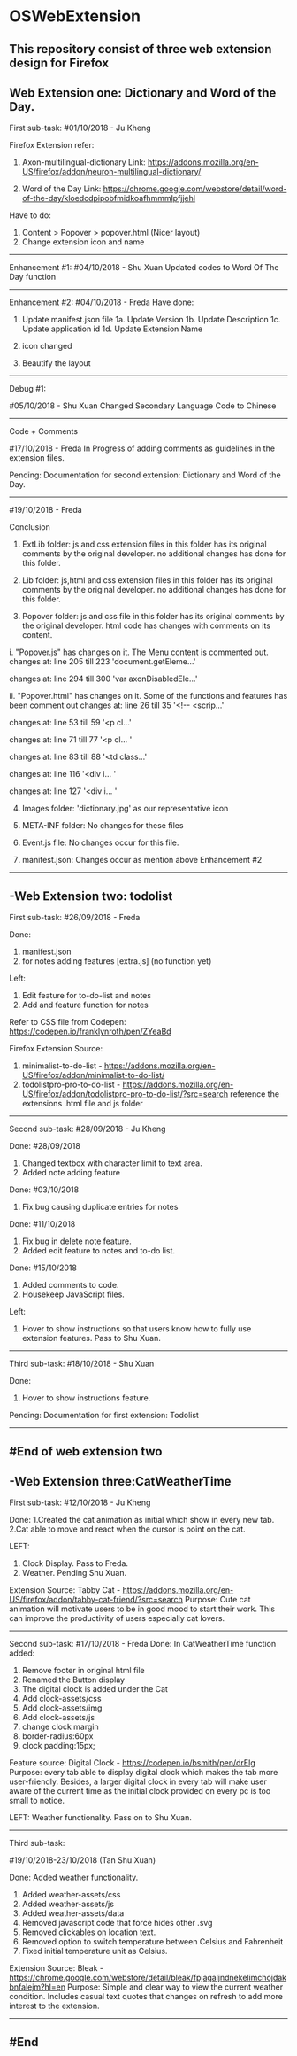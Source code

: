 # OSWebExtension
This repository consist of three web extension design for Firefox 
-------------------------------------------------------------------------------------------------------------
Web Extension one: Dictionary and Word of the Day.
-------------------------------------------------------------------------------------------------------------
First sub-task:
#01/10/2018 - Ju Kheng

Firefox Extension refer:
1. Axon-multilingual-dictionary 
Link: https://addons.mozilla.org/en-US/firefox/addon/neuron-multilingual-dictionary/ 
  
2. Word of the Day 
Link: https://chrome.google.com/webstore/detail/word-of-the-day/kloedcdpipobfmidkoafhmmmlpfjjehl 

Have to do:
1. Content > Popover > popover.html (Nicer layout)
2. Change extension icon and name

------------------------------------------------------------------------------------------------------------
Enhancement #1:
#04/10/2018 - Shu Xuan 
Updated codes to Word Of The Day function

-----------------------------------------------------------------------------------------------------------

Enhancement #2: 
#04/10/2018 - Freda
Have done: 
1. Update manifest.json file 
1a. Update Version 
1b. Update Description 
1c. Update application id
1d. Update Extension Name

2. icon changed
3. Beautify the  layout 

-----------------------------------------------------------------------------------------------------------
Debug #1:

#05/10/2018 - Shu Xuan 
Changed Secondary Language Code to Chinese

-----------------------------------------------------------------------------------------------------------
Code + Comments 

#17/10/2018 - Freda
In Progress of adding comments as guidelines in the extension files. 

Pending: Documentation for second extension: Dictionary and Word of the Day.

-----------------------------------------------------------------------------------------------------------
#19/10/2018 - Freda

Conclusion

1. ExtLib folder: 
js and css extension files in this folder has its original comments by the original developer.
no additional changes has done for this folder.

2. Lib folder: 
js,html and css extension files in this folder has its original comments by the original developer.
no additional changes has done for this folder.

3. Popover folder: 
js and css file in this folder has its original comments by the original developer.
html code has changes with comments on its content. 

i. "Popover.js" has changes on it. The Menu content is commented out.
changes at: line 205 till 223 'document.getEleme...'

changes at: line 294 till 300 'var axonDisabledEle...'

ii. "Popover.html" has changes on it. Some of the functions and features has been comment out
changes at: line 26 till 35 '<!-- <scrip...'

changes at: line 53 till 59 '<p cl...'

changes at: line 71 till 77 '<p cl... '

changes at: line 83 till 88 '<tr><td class...'

changes at: line 116 '<div i... '

changes at: line 127 '<div i... '


4. Images folder: 
'dictionary.jpg' as our representative icon

5. META-INF folder: 
No changes for these files 

6. Event.js file: 
No changes occur for this file.

7. manifest.json: 
Changes occur as mention above Enhancement #2

-----------------------------------------------------------------------------------------------------------
-Web Extension two: todolist
-------------------------------------------------------------------------------------------------------------
First sub-task: #26/09/2018 - Freda

Done: 
1. manifest.json
2. for notes adding features [extra.js] (no function yet)

Left:
1. Edit feature for to-do-list and notes
2. Add and feature function for notes

Refer to CSS file from Codepen:
https://codepen.io/franklynroth/pen/ZYeaBd

Firefox Extension Source: 
1. minimalist-to-do-list - https://addons.mozilla.org/en-US/firefox/addon/minimalist-to-do-list/
2. todolistpro-pro-to-do-list - https://addons.mozilla.org/en-US/firefox/addon/todolistpro-pro-to-do-list/?src=search
reference the extensions .html file and js folder

-------------------------------------------------------------------------------------------------------------
Second sub-task: #28/09/2018 - Ju Kheng

Done: #28/09/2018
1. Changed textbox with character limit to text area.
2. Added note adding feature

Done: #03/10/2018
1. Fix bug causing duplicate entries for notes

Done: #11/10/2018
1. Fix bug in delete note feature. 
2. Added edit feature to notes and to-do list.

Done: #15/10/2018
1. Added comments to code.
2. Housekeep JavaScript files.

Left: 
1. Hover to show instructions so that users know how to fully use extension features. Pass to Shu Xuan.

----------------------------------------------------------------------------------------------------------
Third sub-task: #18/10/2018 - Shu Xuan

Done:
1. Hover to show instructions feature. 

Pending: Documentation for first extension: Todolist

-----------------------------------------------------------------------------------------------------------

#End of web extension two
-----------------------------------------------------------------------------------------------------------
-Web Extension three:CatWeatherTime
-------------------------------------------------------------------------------------------------------------
First sub-task:
#12/10/2018 - Ju Kheng

Done:
1.Created the cat animation as initial which show in every new tab.
2.Cat able to move and react when the cursor is point on the cat. 

LEFT: 
1. Clock Display. Pass to Freda. 
2. Weather. Pending Shu Xuan. 

Extension Source:
Tabby Cat - https://addons.mozilla.org/en-US/firefox/addon/tabby-cat-friend/?src=search
Purpose: Cute cat animation will motivate users to be in good mood to start their work. This can improve the productivity of users especially cat lovers.

--------------------------------------------------------------------------------------------------------------
Second sub-task: 
#17/10/2018 - Freda
Done: 
In CatWeatherTime function added: 

1. Remove footer in original html file
2. Renamed the Button display
3. The digital clock is added under the Cat
4. Add clock-assets/css
5. Add clock-assets/img
6. Add clock-assets/js
7. change clock margin
8. border-radius:60px
9. clock padding:15px;


Feature source: 
Digital Clock - https://codepen.io/bsmith/pen/drElg
Purpose: every tab able to display digital clock which makes the tab more user-friendly. Besides, a larger digital clock in every tab will make user aware of the current time as the initial clock provided on every pc is too small to notice.


LEFT: 
Weather functionality. Pass on to Shu Xuan. 

-----------------------------------------------------------------------------------------------------------------
Third sub-task: 

#19/10/2018-23/10/2018 (Tan Shu Xuan)

Done: 
Added weather functionality.

1. Added weather-assets/css
2. Added weather-assets/js
3. Added weather-assets/data
4. Removed javascript code that force hides other .svg
5. Removed clickables on location text.
6. Removed option to switch temperature between Celsius and Fahrenheit
7. Fixed initial temperature unit as Celsius.

Extension Source:
Bleak - https://chrome.google.com/webstore/detail/bleak/fpjagaljndnekelimchojdakbnfalejm?hl=en
Purpose: Simple and clear way to view the current weather condition. Includes casual text quotes that changes on refresh to add more interest to the extension.

-----------------------------------------------------------------------------------------------------------
#End
---------------------------------------------------------------------------------------------------------
